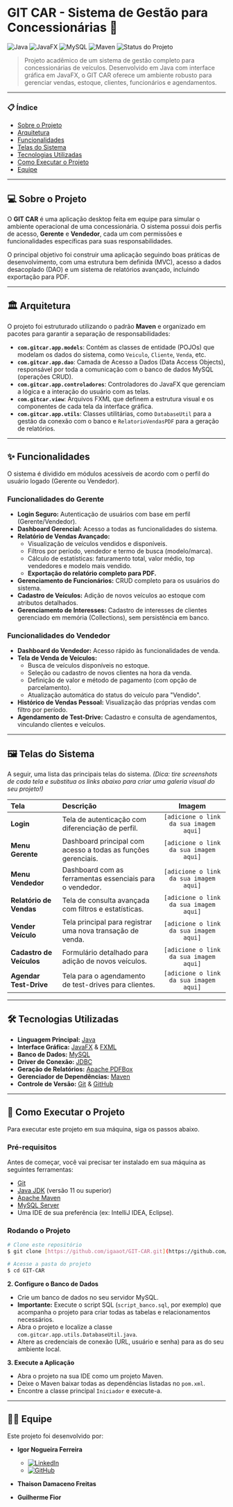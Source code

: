 # GIT CAR - Sistema de Gestão para Concessionárias 🚗

![Java](https://img.shields.io/badge/Java-ED8B00?style=for-the-badge&logo=openjdk&logoColor=white)
![JavaFX](https://img.shields.io/badge/JavaFX-0769C4?style=for-the-badge&logo=oracle&logoColor=white)
![MySQL](https://img.shields.io/badge/MySQL-005C84?style=for-the-badge&logo=mysql&logoColor=white)
![Maven](https://img.shields.io/badge/Maven-C71A36?style=for-the-badge&logo=apachemaven&logoColor=white)
![Status do Projeto](https://img.shields.io/badge/Status-Finalizado-brightgreen)

> Projeto acadêmico de um sistema de gestão completo para concessionárias de veículos. Desenvolvido em Java com interface gráfica em JavaFX, o GIT CAR oferece um ambiente robusto para gerenciar vendas, estoque, clientes, funcionários e agendamentos.

---

### 📋 Índice

* [Sobre o Projeto](#-sobre-o-projeto)
* [Arquitetura](#-arquitetura)
* [Funcionalidades](#-funcionalidades)
* [Telas do Sistema](#-telas-do-sistema)
* [Tecnologias Utilizadas](#-tecnologias-utilizadas)
* [Como Executar o Projeto](#-como-executar-o-projeto)
* [Equipe](#-equipe)

---

## 💻 Sobre o Projeto

O **GIT CAR** é uma aplicação desktop feita em equipe para simular o ambiente operacional de uma concessionária. O sistema possui dois perfis de acesso, **Gerente** e **Vendedor**, cada um com permissões e funcionalidades específicas para suas responsabilidades.

O principal objetivo foi construir uma aplicação seguindo boas práticas de desenvolvimento, com uma estrutura bem definida (MVC), acesso a dados desacoplado (DAO) e um sistema de relatórios avançado, incluindo exportação para PDF.

---

## 🏛️ Arquitetura

O projeto foi estruturado utilizando o padrão **Maven** e organizado em pacotes para garantir a separação de responsabilidades:

-   **`com.gitcar.app.models`**: Contém as classes de entidade (POJOs) que modelam os dados do sistema, como `Veiculo`, `Cliente`, `Venda`, etc.
-   **`com.gitcar.app.dao`**: Camada de Acesso a Dados (Data Access Objects), responsável por toda a comunicação com o banco de dados MySQL (operações CRUD).
-   **`com.gitcar.app.controladores`**: Controladores do JavaFX que gerenciam a lógica e a interação do usuário com as telas.
-   **`com.gitcar.view`**: Arquivos FXML que definem a estrutura visual e os componentes de cada tela da interface gráfica.
-   **`com.gitcar.app.utils`**: Classes utilitárias, como `DatabaseUtil` para a gestão da conexão com o banco e `RelatorioVendasPDF` para a geração de relatórios.

---

## ✨ Funcionalidades

O sistema é dividido em módulos acessíveis de acordo com o perfil do usuário logado (Gerente ou Vendedor).

### Funcionalidades do Gerente
-   **Login Seguro:** Autenticação de usuários com base em perfil (Gerente/Vendedor).
-   **Dashboard Gerencial:** Acesso a todas as funcionalidades do sistema.
-   **Relatório de Vendas Avançado:**
    -   Visualização de veículos vendidos e disponíveis.
    -   Filtros por período, vendedor e termo de busca (modelo/marca).
    -   Cálculo de estatísticas: faturamento total, valor médio, top vendedores e modelo mais vendido.
    -   **Exportação do relatório completo para PDF.**
-   **Gerenciamento de Funcionários:** CRUD completo para os usuários do sistema.
-   **Cadastro de Veículos:** Adição de novos veículos ao estoque com atributos detalhados.
-   **Gerenciamento de Interesses:** Cadastro de interesses de clientes gerenciado em memória (Collections), sem persistência em banco.

### Funcionalidades do Vendedor
-   **Dashboard do Vendedor:** Acesso rápido às funcionalidades de venda.
-   **Tela de Venda de Veículos:**
    -   Busca de veículos disponíveis no estoque.
    -   Seleção ou cadastro de novos clientes na hora da venda.
    -   Definição de valor e método de pagamento (com opção de parcelamento).
    -   Atualização automática do status do veículo para "Vendido".
-   **Histórico de Vendas Pessoal:** Visualização das próprias vendas com filtro por período.
-   **Agendamento de Test-Drive:** Cadastro e consulta de agendamentos, vinculando clientes e veículos.

---

## 🖼️ Telas do Sistema

A seguir, uma lista das principais telas do sistema. *(Dica: tire screenshots de cada tela e substitua os links abaixo para criar uma galeria visual do seu projeto!)*

| Tela | Descrição | Imagem |
| :--- | :--- | :---: |
| **Login** | Tela de autenticação com diferenciação de perfil. | `[adicione o link da sua imagem aqui]` |
| **Menu Gerente** | Dashboard principal com acesso a todas as funções gerenciais. | `[adicione o link da sua imagem aqui]` |
| **Menu Vendedor** | Dashboard com as ferramentas essenciais para o vendedor. | `[adicione o link da sua imagem aqui]` |
| **Relatório de Vendas**| Tela de consulta avançada com filtros e estatísticas. | `[adicione o link da sua imagem aqui]` |
| **Vender Veículo** | Tela principal para registrar uma nova transação de venda. | `[adicione o link da sua imagem aqui]` |
| **Cadastro de Veículos**| Formulário detalhado para adição de novos veículos. | `[adicione o link da sua imagem aqui]` |
| **Agendar Test-Drive** | Tela para o agendamento de test-drives para clientes. | `[adicione o link da sua imagem aqui]` |

---

## 🛠️ Tecnologias Utilizadas

-   **Linguagem Principal:** [Java](https://www.oracle.com/java/)
-   **Interface Gráfica:** [JavaFX](https://openjfx.io/) & [FXML](https://openjfx.io/javadoc/11/javafx.fxml/javafx/fxml/doc-files/introduction_to_fxml.html)
-   **Banco de Dados:** [MySQL](https://www.mysql.com/)
-   **Driver de Conexão:** [JDBC](https://docs.oracle.com/javase/tutorial/jdbc/basics/index.html)
-   **Geração de Relatórios:** [Apache PDFBox](https://pdfbox.apache.org/)
-   **Gerenciador de Dependências:** [Maven](https://maven.apache.org/)
-   **Controle de Versão:** [Git](https://git-scm.com/) & [GitHub](https://github.com)

---

## 🚀 Como Executar o Projeto

Para executar este projeto em sua máquina, siga os passos abaixo.

### Pré-requisitos

Antes de começar, você vai precisar ter instalado em sua máquina as seguintes ferramentas:
* [Git](https://git-scm.com)
* [Java JDK](https://www.oracle.com/java/technologies/downloads/) (versão 11 ou superior)
* [Apache Maven](https://maven.apache.org/download.cgi)
* [MySQL Server](https://dev.mysql.com/downloads/mysql/)
* Uma IDE de sua preferência (ex: IntelliJ IDEA, Eclipse).

### Rodando o Projeto

```bash
# Clone este repositório
$ git clone [https://github.com/igaaot/GIT-CAR.git](https://github.com/igaaot/GIT-CAR.git)

# Acesse a pasta do projeto
$ cd GIT-CAR
```
**2. Configure o Banco de Dados**
   -   Crie um banco de dados no seu servidor MySQL.
   -   **Importante:** Execute o script SQL (`script_banco.sql`, por exemplo) que acompanha o projeto para criar todas as tabelas e relacionamentos necessários.
   -   Abra o projeto e localize a classe `com.gitcar.app.utils.DatabaseUtil.java`.
   -   Altere as credenciais de conexão (URL, usuário e senha) para as do seu ambiente local.

**3. Execute a Aplicação**
   -   Abra o projeto na sua IDE como um projeto Maven.
   -   Deixe o Maven baixar todas as dependências listadas no `pom.xml`.
   -   Encontre a classe principal `Iniciador` e execute-a.

---

## 👨‍💻 Equipe

Este projeto foi desenvolvido por:

* **Igor Nogueira Ferreira**
    * [![LinkedIn](https://img.shields.io/badge/LinkedIn-0077B5?style=for-the-badge&logo=linkedin&logoColor=white)](https://www.linkedin.com/in/igor-nogueira-146348299/)
    * [![GitHub](https://img.shields.io/badge/GitHub-181717?style=for-the-badge&logo=github&logoColor=white)](https://github.com/igaaot)

* **Thaison Damaceno Freitas**
    

* **Guilherme Fior**
    
